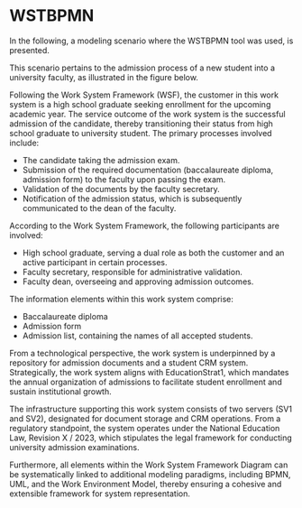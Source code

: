 # WSTBPMN

In the following, a modeling scenario where the WSTBPMN tool was used, is presented.

This scenario pertains to the admission process of a new student into a university faculty, as illustrated in the figure below.

Following the Work System Framework (WSF), the customer in this work system is a high school graduate seeking enrollment for the upcoming academic year. The service outcome of the work system is the successful admission of the candidate, thereby transitioning their status from high school graduate to university student. The primary processes involved include:
- The candidate taking the admission exam.
- Submission of the required documentation (baccalaureate diploma, admission form) to the faculty upon passing the exam.
- Validation of the documents by the faculty secretary.
- Notification of the admission status, which is subsequently communicated to the dean of the faculty.

According to the Work System Framework, the following participants are involved:
- High school graduate, serving a dual role as both the customer and an active participant in certain processes.
- Faculty secretary, responsible for administrative validation.
- Faculty dean, overseeing and approving admission outcomes.

The information elements within this work system comprise:
- Baccalaureate diploma
- Admission form
- Admission list, containing the names of all accepted students.

From a technological perspective, the work system is underpinned by a repository for admission documents and a student CRM system. Strategically, the work system aligns with EducationStrat1, which mandates the annual organization of admissions to facilitate student enrollment and sustain institutional growth.

The infrastructure supporting this work system consists of two servers (SV1 and SV2), designated for document storage and CRM operations. From a regulatory standpoint, the system operates under the National Education Law, Revision X / 2023, which stipulates the legal framework for conducting university admission examinations.

Furthermore, all elements within the Work System Framework Diagram can be systematically linked to additional modeling paradigms, including BPMN, UML, and the Work Environment Model, thereby ensuring a cohesive and extensible framework for system representation.
